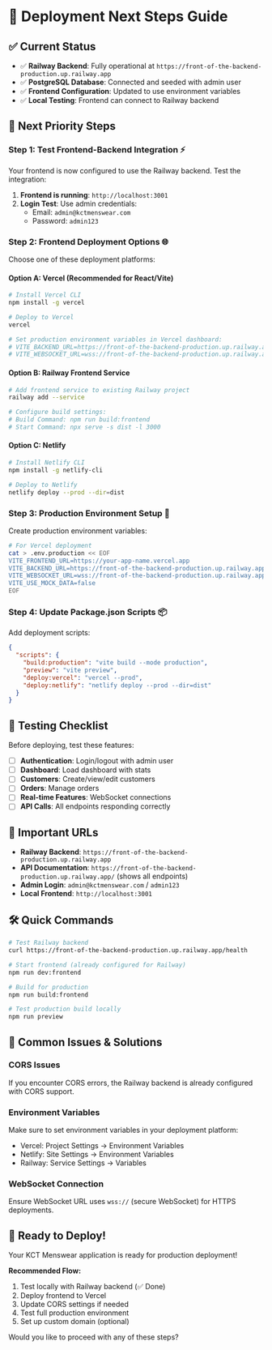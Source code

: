 # 🚀 Deployment Next Steps Guide

## ✅ **Current Status**

- ✅ **Railway Backend**: Fully operational at `https://front-of-the-backend-production.up.railway.app`
- ✅ **PostgreSQL Database**: Connected and seeded with admin user
- ✅ **Frontend Configuration**: Updated to use environment variables
- ✅ **Local Testing**: Frontend can connect to Railway backend

## 🎯 **Next Priority Steps**

### **Step 1: Test Frontend-Backend Integration** ⚡

Your frontend is now configured to use the Railway backend. Test the integration:

1. **Frontend is running**: `http://localhost:3001`
2. **Login Test**: Use admin credentials:
   - Email: `admin@kctmenswear.com`
   - Password: `admin123`

### **Step 2: Frontend Deployment Options** 🌐

Choose one of these deployment platforms:

#### **Option A: Vercel (Recommended for React/Vite)**
```bash
# Install Vercel CLI
npm install -g vercel

# Deploy to Vercel
vercel

# Set production environment variables in Vercel dashboard:
# VITE_BACKEND_URL=https://front-of-the-backend-production.up.railway.app
# VITE_WEBSOCKET_URL=wss://front-of-the-backend-production.up.railway.app/ws
```

#### **Option B: Railway Frontend Service**
```bash
# Add frontend service to existing Railway project
railway add --service

# Configure build settings:
# Build Command: npm run build:frontend
# Start Command: npx serve -s dist -l 3000
```

#### **Option C: Netlify**
```bash
# Install Netlify CLI
npm install -g netlify-cli

# Deploy to Netlify
netlify deploy --prod --dir=dist
```

### **Step 3: Production Environment Setup** 🔧

Create production environment variables:

```bash
# For Vercel deployment
cat > .env.production << EOF
VITE_FRONTEND_URL=https://your-app-name.vercel.app
VITE_BACKEND_URL=https://front-of-the-backend-production.up.railway.app
VITE_WEBSOCKET_URL=wss://front-of-the-backend-production.up.railway.app/ws
VITE_USE_MOCK_DATA=false
EOF
```

### **Step 4: Update Package.json Scripts** 📦

Add deployment scripts:

```json
{
  "scripts": {
    "build:production": "vite build --mode production",
    "preview": "vite preview",
    "deploy:vercel": "vercel --prod",
    "deploy:netlify": "netlify deploy --prod --dir=dist"
  }
}
```

## 🧪 **Testing Checklist**

Before deploying, test these features:

- [ ] **Authentication**: Login/logout with admin user
- [ ] **Dashboard**: Load dashboard with stats
- [ ] **Customers**: Create/view/edit customers
- [ ] **Orders**: Manage orders
- [ ] **Real-time Features**: WebSocket connections
- [ ] **API Calls**: All endpoints responding correctly

## 🔗 **Important URLs**

- **Railway Backend**: `https://front-of-the-backend-production.up.railway.app`
- **API Documentation**: `https://front-of-the-backend-production.up.railway.app/` (shows all endpoints)
- **Admin Login**: `admin@kctmenswear.com` / `admin123`
- **Local Frontend**: `http://localhost:3001`

## 🛠 **Quick Commands**

```bash
# Test Railway backend
curl https://front-of-the-backend-production.up.railway.app/health

# Start frontend (already configured for Railway)
npm run dev:frontend

# Build for production
npm run build:frontend

# Test production build locally
npm run preview
```

## 🚨 **Common Issues & Solutions**

### **CORS Issues**
If you encounter CORS errors, the Railway backend is already configured with CORS support.

### **Environment Variables**
Make sure to set environment variables in your deployment platform:
- Vercel: Project Settings → Environment Variables
- Netlify: Site Settings → Environment Variables
- Railway: Service Settings → Variables

### **WebSocket Connection**
Ensure WebSocket URL uses `wss://` (secure WebSocket) for HTTPS deployments.

## 🎊 **Ready to Deploy!**

Your KCT Menswear application is ready for production deployment! 

**Recommended Flow:**
1. Test locally with Railway backend (✅ Done)
2. Deploy frontend to Vercel
3. Update CORS settings if needed
4. Test full production environment
5. Set up custom domain (optional)

Would you like to proceed with any of these steps? 